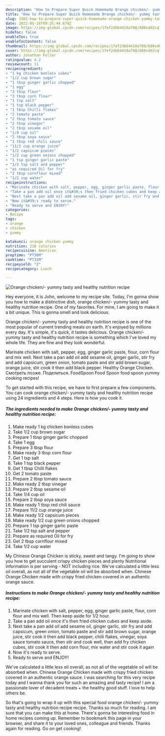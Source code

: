 ```yaml
---
description: "How to Prepare Super Quick Homemade Orange chicken/- yummy tasty and healthy nutrition recipe"
title: "How to Prepare Super Quick Homemade Orange chicken/- yummy tasty and healthy nutrition recipe"
slug: 1502-how-to-prepare-super-quick-homemade-orange-chicken-yummy-tasty-and-healthy-nutrition-recipe
date: 2022-05-16T09:25:44.670Z
image: https://img-global.cpcdn.com/recipes/1fef2db64410a708/680x482cq70/orange-chicken-yummy-tasty-and-healthy-nutrition-recipe-recipe-main-photo.jpg
hideToc: false
enableToc: true
enableTocContent: false
thumbnail: https://img-global.cpcdn.com/recipes/1fef2db64410a708/680x482cq70/orange-chicken-yummy-tasty-and-healthy-nutrition-recipe-recipe-main-photo.jpg
cover: https://img-global.cpcdn.com/recipes/1fef2db64410a708/680x482cq70/orange-chicken-yummy-tasty-and-healthy-nutrition-recipe-recipe-main-photo.jpg
author: Jonathan Fuller
ratingvalue: 4.2
reviewcount: 11
recipeingredient:
- "1 kg chicken bonless cubes"
- "1/2 cup brown sugar"
- "1 tbsp ginger garlic chopped"
- "1 egg"
- "3 tbsp flour"
- "3 tbsp corn flour"
- "1 tsp salt"
- "1 tsp black pepper"
- "1 tbsp Chilli flakes"
- "2 tomato paste"
- "2 tbsp tomato sauce"
- "2 tbsp vinegar"
- "2 tbsp sesame oil"
- "1/4 cup oil"
- "2 tbsp soya sauce"
- "1 tbsp red chili sauce"
- "11/2 cup orange juice"
- "1/2 capsicum pieces"
- "1/2 cup green onions chopped"
- "1 tsp ginger garlic paste"
- "1/2 tsp salt and pepper"
- "as required Oil for fry"
- "2 tbsp cornflour mixed"
- "1/2 cup water"
recipeinstructions:
- "Marinate chicken with salt, pepper, egg, ginger garlic paste, flour, corn flour and mix well. Then keep aside for 1/2 hour."
- "Take a pan add oil once it&#39;s then fried chicken cubes and keep aside."
- "Next take a pan add oil add sesame oil, ginger garlic, stir fry and add capsicum, green onion, tomato paste and stir add brown sugar, orange juice, stir cook it then add black pepper, chilli flakes, vinegar, soya sauce tomato sauce, then stir and cook well, then add fry chicken cubes, stir cook it then add corn flour, mix water and stir cook it again"
- "Now it&#39;s ready to serve."
- "Ready to serve and ENJOY!"
categories:
- Recipe
tags:
- orange
- chicken
- yummy

katakunci: orange chicken yummy 
nutrition: 218 calories
recipecuisine: American
preptime: "PT36M"
cooktime: "PT31M"
recipeyield: "2"
recipecategory: Lunch

---
```



![Orange chicken/- yummy tasty and healthy nutrition recipe](https://img-global.cpcdn.com/recipes/1fef2db64410a708/680x482cq70/orange-chicken-yummy-tasty-and-healthy-nutrition-recipe-recipe-main-photo.jpg)

Hey everyone, it is John, welcome to my recipe site. Today, I'm gonna show you how to make a distinctive dish, orange chicken/- yummy tasty and healthy nutrition recipe. One of my favorites. For mine, I am going to make it a bit unique. This is gonna smell and look delicious.

Orange chicken/- yummy tasty and healthy nutrition recipe is one of the most popular of current trending meals on earth. It's enjoyed by millions every day. It's simple, it's quick, it tastes delicious. Orange chicken/- yummy tasty and healthy nutrition recipe is something which I've loved my whole life. They are fine and they look wonderful.

Marinate chicken with salt, pepper, egg, ginger garlic paste, flour, corn flour and mix well. Next take a pan add oil add sesame oil, ginger garlic, stir fry and add capsicum, green onion, tomato paste and stir add brown sugar, orange juice, stir cook it then add black pepper. Healthy Orange Chicken. Смотреть позже. Поделиться. FoodSpoon Food Spoon food spoon yummy cooking recipes!


To get started with this recipe, we have to first prepare a few components. You can cook orange chicken/- yummy tasty and healthy nutrition recipe using 24 ingredients and 4 steps. Here is how you cook it.

<!--inarticleads1-->

##### The ingredients needed to make Orange chicken/- yummy tasty and healthy nutrition recipe:

1. Make ready 1 kg chicken bonless cubes
1. Take 1/2 cup brown sugar
1. Prepare 1 tbsp ginger garlic chopped
1. Take 1 egg
1. Prepare 3 tbsp flour
1. Make ready 3 tbsp corn flour
1. Get 1 tsp salt
1. Take 1 tsp black pepper
1. Get 1 tbsp Chilli flakes
1. Get 2 tomato paste
1. Prepare 2 tbsp tomato sauce
1. Make ready 2 tbsp vinegar
1. Prepare 2 tbsp sesame oil
1. Take 1/4 cup oil
1. Prepare 2 tbsp soya sauce
1. Make ready 1 tbsp red chili sauce
1. Prepare 11/2 cup orange juice
1. Make ready 1/2 capsicum pieces
1. Make ready 1/2 cup green onions chopped
1. Prepare 1 tsp ginger garlic paste
1. Take 1/2 tsp salt and pepper
1. Prepare as required Oil for fry
1. Get 2 tbsp cornflour mixed
1. Take 1/2 cup water


My Chinese Orange Chicken is sticky, sweet and tangy. I&#39;m going to show you how to get succulent crispy chicken pieces and plenty Nutritional Information is per serving - NOT including rice. We&#39;ve calculated a little less oil overall, as not all of the vegetable oil will be absorbed when. Chinese Orange Chicken made with crispy fried chicken covered in an authentic orange sauce. 

<!--inarticleads2-->

##### Instructions to make Orange chicken/- yummy tasty and healthy nutrition recipe:

1. Marinate chicken with salt, pepper, egg, ginger garlic paste, flour, corn flour and mix well. Then keep aside for 1/2 hour.
1. Take a pan add oil once it&#39;s then fried chicken cubes and keep aside.
1. Next take a pan add oil add sesame oil, ginger garlic, stir fry and add capsicum, green onion, tomato paste and stir add brown sugar, orange juice, stir cook it then add black pepper, chilli flakes, vinegar, soya sauce tomato sauce, then stir and cook well, then add fry chicken cubes, stir cook it then add corn flour, mix water and stir cook it again
1. Now it&#39;s ready to serve.
1. Ready to serve and ENJOY!

We&#39;ve calculated a little less oil overall, as not all of the vegetable oil will be absorbed when. Chinese Orange Chicken made with crispy fried chicken covered in an authentic orange sauce. I was searching for this very recipe today and I wanna thank you for such an amazing and tasty recipe! I am a passionate lover of decadent treats + the healthy good stuff. I love to help others be. 

So that's going to wrap it up with this special food orange chicken/- yummy tasty and healthy nutrition recipe recipe. Thanks so much for reading. I am sure that you can make this at home. There's gonna be interesting food in home recipes coming up. Remember to bookmark this page in your browser, and share it to your loved ones, colleague and friends. Thanks again for reading. Go on get cooking!
